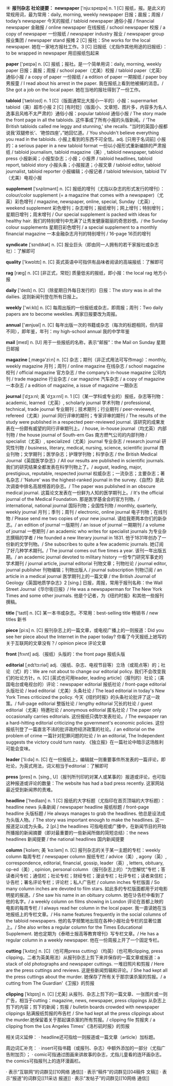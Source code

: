 ☀ <span class="category">**报刊杂志 社论提要：**</span>
<span class="vocabulary">**newspaper**</span> ['nju:speɪpə] 
<span class="definition">n. 1 [C] 报纸，报。是此义的常规用词，最为常用：</span>daily, morning, weekly newspaper 日报；晨报；周报 / today’s newspaper 今天的报纸 / tabloid newspaper 通俗小报 / financial newspaper 金融报 / online newspaper 在线报纸 / school newspaper 校报 / a copy of newspaper 一份报纸 / newspaper industry 报业 / newspaper group 报业集团 / newspaper stand 报摊 <span class="definition">2 [C] 报社：</span>She works for the local newspaper. 她在一家地方报社工作。<span class="definition">3 [C] 旧报纸（尤指作其他用途的旧报纸）：</span>to be wrapped in newspaper 用旧报纸包起来

<span class="vocabulary">**paper**</span> ['peɪpə] 
<span class="definition">n. [C] 报纸；报社。是一个简单用词：</span>daily, morning, weekly paper 日报；晨报；周报 / school paper（尤美）校报 / tabloid paper（尤英）通俗小报 / a copy of paper 一份报纸 / a edition of paper 一期报纸 / paper boy 男报童 / I read about his arrest in the paper. 我在报纸上看到他被捕的消息。/ She got a job on the local paper. 她在当地的报社得到了一份工作。
                            
<span class="vocabulary">**tabloid**</span> [ˈtæblɔɪd]
<span class="definition">n. 1 [C]（版面通常比大报小一半的）小报：</span>supermarket tabloid（美）超市小报 <span class="definition">2 [C] [有时贬]（版面小、文章短、图片多，内容多为名人逸事且风格不太严肃的）通俗小报：</span>popular tabloid 通俗小报 / The story made the front page in all the tabloids. 这件事成了所有小报的头版新闻。/ 'The British tabloids called me leggy and stunning,' she recalls. “当时的英国小报都说我‘双腿修长’、‘艳惊四座’，”她回忆道。/ You shouldn't believe everything you read in the tabloids. 小报上看到的东西不可全信。<span class="definition">adj. [只用于名词前] 小报的：</span>a serious paper in a new tabloid format 一份以小报形式重新编排的严肃报纸 / tabloid journalism, tabloid magazine（美）, tabloid newspaper, tabloid press 小报新闻；小报型杂志；小报；小报界 / tabloid headlines, tabloid report, tabloid story 小报头条；小报报道；小报文章 / tabloid editor, tabloid journalist, tabloid reporter 小报编辑；小报记者 / tabloid television, tabloid TV（尤美）电视小报

<span class="vocabulary">**supplement**</span> [ˈsʌplɪmənt]
<span class="definition">n. [C] 报纸的增刊（尤指以杂志的形式发行的增刊）：</span>colour/color supplement (= a magazine that comes with a newspaper)（尤英）彩色增刊 / magazine, newspaper, online, special, Sunday（尤英）, weekend supplement 彩色增刊；杂志增刊；报纸增刊；网上增刊；特别增刊；星期日增刊；周末增刊 / Our special supplement is packed with ideas for healthy hair. 我们的特别增刊中充满了让秀发健康靓丽的奇思妙想。/ the Sunday colour supplements 星期日彩色增刊 / a special supplement to a monthly financial magazine 一本金融杂志月刊的特别增刊 / 16-page 16页的增刊
 
<span class="vocabulary">**syndicate**</span> [ˈsɪndɪkət]
<span class="definition">n. [C] 报业巨头（即由同一人拥有的若干家报社或杂志社）：</span>了解即可

<span class="vocabulary">**quality**</span> ['kwɒlɪtɪ] 
<span class="definition">n. [C] 英式英语中可指供有品味者阅读的高端报纸：</span>了解即可

<span class="vocabulary">**rag**</span> [ræɡ] 
<span class="definition">n. [C] [非正式，常贬] 质量低劣的报纸，即小报：</span>the local rag 地方小报

<span class="vocabulary">**daily**</span> ['deɪlɪ] 
<span class="definition">n. [C]（除星期日外每日发行的）日报：</span>The story was in all the dailies. 这则新闻刊登在所有日报上。

<span class="vocabulary">**weekly**</span> ['wi:klɪ] 
<span class="definition">n. [C] 每周出版的一份报纸或杂志，即周报；周刊：</span>Two daily papers are to become weeklies. 两家日报要改为周报。

<span class="vocabulary">**annual**</span> ['ænjʊəl] 
<span class="definition">n. [C] 每年出版一次的书籍或杂志（每次的标题相同，但内容不同），即年鉴，年刊：</span>my high-school annual 我的中学年鉴

<span class="vocabulary">**mail**</span> [meɪl] 
<span class="definition">n. [U] 用于一些报纸的名称，表示“邮报”：</span>the Mail on Sunday 星期日邮报

<span class="vocabulary">**magazine**</span> [͵mæɡə'zi:n] 
<span class="definition">n. [C] 杂志；期刊（非正式用法可写作mag）：</span>monthly, weekly magazine 月刊；周刊 / online magazine 在线杂志 / school magazine 校刊 / official magazine 官方杂志 / the company’s in-house magazine 公司内刊 / trade magazine 行业杂志 / car magazine 汽车杂志 / a copy of magazine 一本杂志 / a edition of magazine, a issue of magazine 一期杂志
           
<span class="vocabulary">**journal**</span> [ˈdʒɜ:nl; 美 ˈdʒɜ:rnl]
<span class="definition">n. 1 [C]（某一学科或专业的）报纸，杂志等刊物：</span>academic, learned（尤英）, scholarly journal 学术刊物 / professional, technical, trade journal 专业期刊；技术期刊；行业期刊 / peer-reviewed, refereed（尤美）journal 同行评审的期刊；专家评审的期刊 / The results of the study were published in a respected peer-reviewed journal. 该研究的成果发表在一份颇有威望的同行评审期刊上。/ house, in-house journal（均尤英）内部刊物 / the house journal of South-ern Gas 南方燃气公司的内部刊物 / specialist（尤英）, specialized（尤美）journal 专业杂志 / research journal 研究性刊物 / business, literary, medical, nursing, science, scientific journal 商业刊物；文学期刊；医学杂志；护理学刊物；科学杂志 / the British Medical Journal《英国医学杂志》/ All our results are published in scientific journals. 我们的研究结果全都发表在科学刊物上了。/ august, leading, major, prestigious, reputable, respected journal 权威杂志；一流杂志；主要杂志；著名杂志 / 'Nature' was the highest-ranked journal in the survey.《自然》是此次调查中排名高居榜首的杂志。/ The paper was published in an obscure medical journal. 这篇论文发表在一份鲜为人知的医学期刊上。/ It's the official journal of the Medical Foundation. 那是医学基金会的官方刊物。/ international, national journal 国际刊物；全国性刊物 / monthly, quarterly, weekly journal 月刊；季刊；周刊 / electronic, online journal 电子刊物；在线刊物 / Please send me two copies of your new journal. 请给我寄两本你们的新杂志。/ an edition of journal 一版期刊 / an issue of journal 一期期刊 / a volume of journal 一卷期刊 / an academic who writes for specialist journals 为专业杂志撰稿的学者 / He founded a new literary journal in 1831. 他于1831年创办了一份新的文学刊物。/ She subscribes to quite a few academic journals. 她订阅了好几种学术期刊。/ The journal comes out five times a year. 该刊一年出版五期。/ an academic journal devoted to military history 一份专门研究军事史的学术期刊 / journal article, journal editorial 刊物文章；刊物社论 / journal editor, journal publisher 刊物编辑；刊物出版人 / journal subscription 刊物订阅 / an article in a medical journal 医学期刊上的一篇文章 / the British Journal of Geology《英国地质学杂志》<span class="definition">2 [sing.] 日报，周报，常用于报刊名称：</span>the Wall Street Journal《华尔街日报》/ He was a newspaperman for The New York Times and some other journals. 他是个记者，为《纽约时报》和其他一些报刊撰稿。

<span class="vocabulary">**title**</span> ['taɪtl] 
<span class="definition">n. [C] 某一本书或杂志。不常用：</span>best-selling title 畅销书 / new titles 新书

<span class="vocabulary">**piece**</span> [pi:s] 
<span class="definition">n. [C] 报刊杂志上的一篇文章，或电视广播上的一则报道：</span>Did you see her piece about the Internet in the paper today? 你看了今天报纸上她写的关于互联网的文章没有？/ opinion piece 评论文章

<span class="vocabulary">**front**</span> [frʌnt] 
<span class="definition">adj.（报纸）头版的：</span>the front page 报纸头版
           
<span class="vocabulary">**editorial**</span> [ˌedɪˈtɔ:riəl]
<span class="definition">adj.（报纸、杂志、电视节目等）立场（或观点等）的；社论（式）的：</span>We are not about to change our editorial policy. 我们不会改变我们的社论方针。<span class="definition">n. [C] [英式也可用leader, leading article]（报刊的）社论；（美国电台或电视台的）评论：</span>newspaper editorial 报纸社论 / front-page editorial 头版社论 / lead editorial（尤美）头条社论 / The lead editorial in today's New York Times criticized the policy. 今天《纽约时报》的头条社论批评了这一政策。/ full-page editorial 整版社论 / lengthy editorial 冗长的社论 / guest editorial（尤美）特邀社论 / anonymous editorial 匿名社论 / The paper only occasionally carries editorials. 这份报纸只偶尔发表社论。/ The ewspaper ran a hard-hitting editorial criticizing the government's economic policies. 这份报纸刊登了一篇直言不讳的批评政府经济政策的社论。/ an editorial on the problem of crime 一篇针对犯罪问题的社论 / In an editorial, The Independent suggests the victory could turn nasty. 《独立报》在一篇社论中暗示这场胜利可能会变味。

<span class="vocabulary">**leader**</span> ['li:də] 
<span class="definition">n. [C] 在一份报纸上，编辑就一则重要事件所发表的一篇评论，即社论，为英式用法，词义相当于editorial：</span>了解即可

<span class="vocabulary">**press**</span> [pres] 
<span class="definition">n. [sing., U]（报刊所刊印的对某人或某事的）报道或评论，也可指这种报道或评论的数量：</span>The website has had a bad press recently. 这家网站最近受到新闻界的责难。

<span class="vocabulary">**headline**</span> ['hedlaɪn] 
<span class="definition">n. 1 [C] 报纸的大字标题（尤指印在首页顶端的大字标题）：</span>headline news 头条新闻 / newspaper headline 报纸标题 / front-page headline 头版标题 / He always manages to grab the headlines. 他总是设法成为头版人物。/ The story was important enough to make the headlines. 这一报道足以成为头条。<span class="definition">2 [pl.] the headlines 可指电视或广播中，在新闻节目的开始所播报的新闻摘要（即对最重要的一些新闻所做的简短总结）：</span>the news headlines 新闻提要 / the national headlines 国内新闻提要
           
<span class="vocabulary">**column**</span> [ˈkɒləm; 美 ˈkɑ:ləm]
<span class="definition">n. [C] 报刊杂志的关于某一主题的专栏：</span>weekly column 每周专栏 / newspaper column 报纸专栏 / advice（美）, agony（英）, correspondence, editorial, financial, gossip, leader（英）, letters, obituary, op-ed（美）, opinion, personal column （报刊杂志上的）“为您解忧”专栏；答读者问专栏；通信栏；社论专栏；财经专栏；漫谈专栏；社评专栏；读者来信栏；讣告栏；署名评论专栏；评论栏；私人广告栏 / column inches 专栏版面 / So many column inches are devoted to film stars. 如此多的专栏版面都用于对电影明星的报道。/ She saw his name in an obituary column. 她在讣告栏中看到了他的名字。/ a weekly column on films showing in London 评论在首都上映的电影的每周专栏 / I always read her column in the local paper. 我一直读她在当地报纸上的专栏文章。/ His name features frequently in the social columns of the tabloid newspapers. 他的名字频繁地出现在各种小报社会专栏的显著位置上。/ She also writes a regular column for the Times Educational Supplement. 她也定期为《泰晤士报高等教育增刊》写专栏文章。/ He has a regular column in a weekly newspaper. 他在一份周报上开了一个固定专栏。
           
<span class="vocabulary">**cutting**</span> [ˈkʌtɪŋ]
<span class="definition">n. [C]（也可用press cutting）（均英）（也可用clipping, press clipping，二者为英美用法）从报刊杂志上剪下来并保存的一篇文章或报道：</span>a stack of old photographs and newspaper cuttings. 一堆旧照片和剪报 / Here are the press cuttings and reviews. 这是些新闻剪辑和评论。/ She had kept all the press cuttings about the murder. 她保存了所有关于那宗谋杀案的剪报。/ a cutting from The Guardian'《卫报》的剪报

<span class="vocabulary">**clipping**</span> [ˈklɪpɪŋ]
<span class="definition">n. [C] [尤美] 从报刊、杂志上剪下的一篇文章、一张图片或一则广告，相当于cutting：</span>magazine, news, newspaper, press clippings 从杂志上剪下的内容；剪下的新闻；剪报 / bulletin boards crowded with newspaper clippings 贴满报纸剪报的布告栏 / She had kept all the press clippings about the murder.她保留着关于那起谋杀案的所有剪报。/ clipping file 剪报夹 / a clipping from the Los Angeles Times'《洛杉矶时报》的剪报

相关词义延伸：
· headline还可指给一则报道或一篇文章（article）加标题。

周边词汇补充：
· insert可指书籍（或报刊、杂志）中额外添加的一部分（尤指广告附加页）；
· comic可指通过图画来讲故事的杂志，尤指儿童看的连环画杂志。the comics可指报刊上的连环漫画栏。

· 表示“互联网”的词群见[[10网络 通信]]
· 表示“稿件”的词群见[[04稿件 文稿]]
· 表示“报道”的词群见[[11采访 报道]]
· 表示“发帖子”的词群见[[10网络 通信]]
